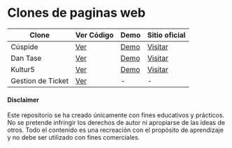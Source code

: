# Clones de paginas web

| Clone    | Ver Código                                                               | Demo                                      | Sitio oficial                                         |
| -------- | ------------------------------------------------------------------------ | ----------------------------------------- | ----------------------------------------------------- |
| Cúspide  | [Ver](https://github.com/JGRoldan/web-clone-lab/tree/main/cuspide-clone) | [Demo](https://cuspide-clone.vercel.app/) | [Visitar](https://cuspide.com/tienda/)                |
| Dan Tase | [Ver](https://github.com/JGRoldan/web-clone-lab/tree/main/dantase-clone) | [Demo](https://dantase-clone.vercel.app/) | [Visitar](https://www.dantase.com/?ref=land-book.com) |
| Kultur5  | [Ver](https://github.com/JGRoldan/web-clone-lab/tree/main/kultur5-clone) | [Demo](https://kultur5-clone.vercel.app/) | [Visitar](https://www.kultur5.com/)                   |
| Gestion de Ticket | [Ver](https://github.com/JGRoldan/web-clone-lab/tree/main/gestion-ticket-clone) | - | - |

#### Disclaimer

Este repositorio se ha creado únicamente con fines educativos y prácticos. No se pretende infringir los derechos de autor ni apropiarse de las ideas de otros. Todo el contenido es una recreación con el propósito de aprendizaje y no debe ser utilizado con fines comerciales.
